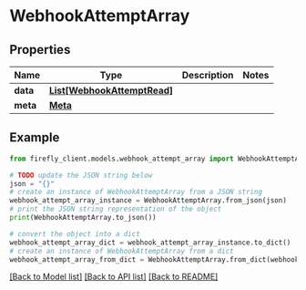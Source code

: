 # WebhookAttemptArray


## Properties

Name | Type | Description | Notes
------------ | ------------- | ------------- | -------------
**data** | [**List[WebhookAttemptRead]**](WebhookAttemptRead.md) |  | 
**meta** | [**Meta**](Meta.md) |  | 

## Example

```python
from firefly_client.models.webhook_attempt_array import WebhookAttemptArray

# TODO update the JSON string below
json = "{}"
# create an instance of WebhookAttemptArray from a JSON string
webhook_attempt_array_instance = WebhookAttemptArray.from_json(json)
# print the JSON string representation of the object
print(WebhookAttemptArray.to_json())

# convert the object into a dict
webhook_attempt_array_dict = webhook_attempt_array_instance.to_dict()
# create an instance of WebhookAttemptArray from a dict
webhook_attempt_array_from_dict = WebhookAttemptArray.from_dict(webhook_attempt_array_dict)
```
[[Back to Model list]](../README.md#documentation-for-models) [[Back to API list]](../README.md#documentation-for-api-endpoints) [[Back to README]](../README.md)


